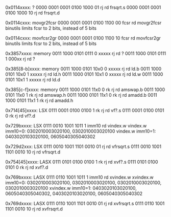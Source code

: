 0x0114xxxx: ?
0000 0001 0001 0100 1000 01 rj rd frsqrt.s
0000 0001 0001 0100 1000 10 rj rd frsqrt.d

0x0114cxxx: movgr2fcsr
0000 0001 0001 0100 1100 00 fcsr rd movgr2fcsr
binutils limits fcsr to 2 bits, instead of 5 bits

0x0114cxxx: movfcsr2gr
0000 0001 0001 0100 1100 10 fcsr rd movfcsr2gr
binutils limits fcsr to 2 bits, instead of 5 bits

0x3857xxxx: memory
0011 1000 0101 0111 0 xxxxx rj rd ?
0011 1000 0101 0111 1 000xx rj rd ?

0x385[8-b]xxxx: memory
0011 1000 0101 10x0 0 xxxxx rj rd ld.b
0011 1000 0101 10x0 1 xxxxx rj rd ld.h
0011 1000 0101 10x1 0 xxxxx rj rd ld.w
0011 1000 0101 10x1 1 xxxxx rj rd ld.d

0x385[c-f]xxxx: memory
0011 1000 0101 11x0 0 rk rj rd amswap.b
0011 1000 0101 11x0 1 rk rj rd amswap.h
0011 1000 0101 11x1 0 rk rj rd amadd.b
0011 1000 0101 11x1 1 rk rj rd amadd.h

0x714[45]xxxx: LSX
0111 0001 0100 0100 1 rk rj rd vf?.s
0111 0001 0100 0101 0 rk rj rd vf?.d

0x729bxxxx: LSX
0111 0010 1001 1011 1 imm10 rd vindex.w
vindex.w imm10=0: 0302010003020100, 0302010003020100
vindex.w imm10=1: 0403020103020100, 0605040305040302

0x729d2xxx: LSX
0111 0010 1001 1101 0010 01 rj rd vfrsqrt.s
0111 0010 1001 1101 0010 10 rj rd vfrsqrt.d

0x754[45]xxxx: LASX
0111 0101 0100 0100 1 rk rj rd xvf?.s
0111 0101 0100 0101 0 rk rj rd xvf?.d

0x769bxxxx: LASX
0111 0110 1001 1011 1 imm10 rd xvindex.w
xvindex.w imm10=0: 0302010003020100, 0302010003020100, 0302010003020100, 0302010003020100
xvindex.w imm10=1: 0403020103020100, 0605040305040302, 0403020103020100, 0605040305040302

0x769dxxxx: LASX
0111 0110 1001 1101 0010 01 rj rd xvfrsqrt.s
0111 0110 1001 1101 0010 10 rj rd xvfrsqrt.d